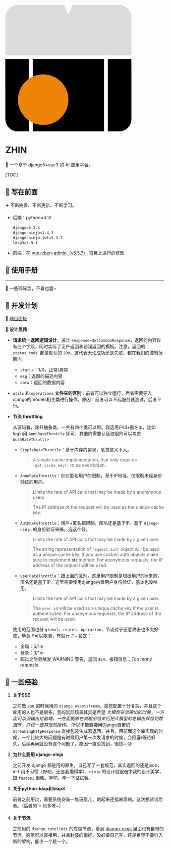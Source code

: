 ![ilovebasketball](ilovebasketball.svg)

# ZHIN

:basketball: 一个基于 django5+vue3 的 AI 应用平台。

[TOC]

## :rocket: 写在前面

:airplane: 不断完善、不断更新、不断学习。

- 后端：python=3.12

  ```
  django=5.2.3
  django-ninja=1.4.3
  django-ninja-jwt=5.3.7
  ldap3=2.9.1
  ```

- 前端：在 [vue-vben-admin（v5.5.7）](www.vben.pro) 项目上进行的修改

## :open_book: 使用手册



---

:ocean: 一些碎碎念，不看也罢~

## :calendar: 开发计划

:palm_tree: [项目面板](https://github.com/users/TinyHandsome/projects/2)

:deer: **设计思路**

- **请求统一返回逻辑设计**，设计 `response=OutCommonResponse`，返回的内容仅有三个字段，同时实际了正产返回和错误返回的模板。注意，返回的 `status_code `都是默认的 `200`，这代表无论成功还是失败，都在我们的控制范围内。

  - `status`：1/0，正常/异常
  - `msg`：返回的描述内容
  - `data`：返回的数据内容

- `utils` 和 `operations` **文件夹的区别**：前者可以独立运行，后者需要导入django的models相关类进行操作。原因：前者可以不起服务就测试，后者不行。

- **节流 throttling**

  从源码看，除开抽象类，一共有四个类可以用。我选用户id+匿名ip，比如login用 `AnonRateThrottle` 即可，其他的需要认证权限的可以考虑 `AuthRateThrottle`

  - `SimpleRateThrottle`：基于内存的实现，感觉意义不大。

    > A simple cache implementation, that only requires `.get_cache_key()` to be overridden.

  - `AnonRateThrottle`：针对匿名用户的限制，基于IP地址。仅限制未经身份验证的用户。

    > Limits the rate of API calls that may be made by a anonymous users.
    >
    > The IP address of the request will be used as the unique cache key.

  - `AuthRateThrottle`：用户+匿名都限制，匿名还是基于IP。基于 `django-ninja` 的身份验证来搞，选这个好。

    > Limits the rate of API calls that may be made by a given user.
    >
    > The string representation of `request.auth` object will be used as a unique cache key.
    > If you use custom auth objects make sure to implement __str__ method. For anonymous requests, the IP address of the request will be used.

  - `UserRateThrottle`：跟上面的区别，这里用户限制是根据用户的id来的，匿名还是基于IP。这里需要使用django内置用户身份验证，基本也没啥用。

    > Limits the rate of API calls that may be made by a given user.
    >
    > The `user id` will be used as a unique cache key if the user is
    > authenticated.  For anonymous requests, the IP address of the request will
    > be used.

  使用的范围也分 `global`、`router`、`operation`，节流对于恶意攻击也不太好使，毕竟IP可以欺骗，有就行了~ 暂定：

  - 全局：5/1m
  - 登录：3/1m
  - 超过之后会触发 WARNING 警告，返回 `429`，报错信息：*Too many requests.*







## :taco: 一些经验

1. **关于SSE**

   之前做 sse 的时候用的 `django_eventstream`，感觉配置十分复杂，并且这个库用的人也不是很多。我的实际场景其实是希望 *大模型在流输出的时候，一方面可以流输出给前端，一方面能够在流输出结束后把大模型的总输出保存到数据库，并做一些其他的操作。* 所以不能直接用Django自带的 `StreamingHttpResponse` 直接包装生成器返回。并且，用前面这个库实现的时候，一个比较大的问题是有时候用户第一次发请求的时候，会阻塞/等待好久，后续再问就没有这个问题了，原因一直没找到，很烦~ :sweat:
   
2. **为什么要用 django-ninja**

   之前开发 django 都是用的原生，自己写了一套规范，其实返回的还是json，`drf` 用不习惯（好吧，还是我懒得学），`ninja` 的设计就很击中我的设计美学，跟 `fastapi` 很像，学吧，学一下试试看。
   
3. **关于python-ldap和ldap3**

   前者之前用过，需要系统安装一堆玩意儿，跑起来还挺麻烦的。这次想试试后者。（后者的 :star: 也多呀~）

4. **关于节流**

   之前用的 `django_ratelimit` 的库做节流，看到 [django-ninja](https://django-ninja.dev/guides/throttling/) 里面也有自带的节流，感觉可以直接用，并且封装的很好，没必要自己写，还是希望不要引入新的架构，能少一个是一个。